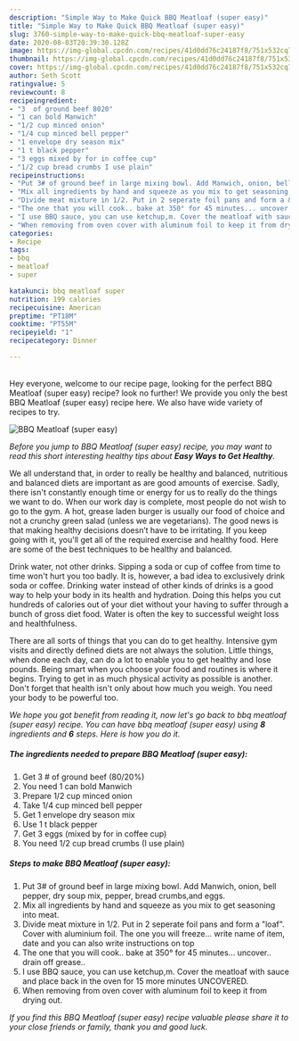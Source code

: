 ```yaml
---
description: "Simple Way to Make Quick BBQ Meatloaf (super easy)"
title: "Simple Way to Make Quick BBQ Meatloaf (super easy)"
slug: 3760-simple-way-to-make-quick-bbq-meatloaf-super-easy
date: 2020-08-03T20:39:30.128Z
image: https://img-global.cpcdn.com/recipes/41d0dd76c24187f8/751x532cq70/bbq-meatloaf-super-easy-recipe-main-photo.jpg
thumbnail: https://img-global.cpcdn.com/recipes/41d0dd76c24187f8/751x532cq70/bbq-meatloaf-super-easy-recipe-main-photo.jpg
cover: https://img-global.cpcdn.com/recipes/41d0dd76c24187f8/751x532cq70/bbq-meatloaf-super-easy-recipe-main-photo.jpg
author: Seth Scott
ratingvalue: 5
reviewcount: 8
recipeingredient:
- "3  of ground beef 8020"
- "1 can bold Manwich"
- "1/2 cup minced onion"
- "1/4 cup minced bell pepper"
- "1 envelope dry season mix"
- "1 t black pepper"
- "3 eggs mixed by for in coffee cup"
- "1/2 cup bread crumbs I use plain"
recipeinstructions:
- "Put 3# of ground beef in large mixing bowl. Add Manwich, onion, bell pepper, dry soup mix, pepper, bread crumbs,and eggs."
- "Mix all ingredients by hand and squeeze as you mix to get seasoning into meat."
- "Divide meat mixture in 1/2. Put in 2 seperate foil pans and form a &#34;loaf&#34;. Cover with aluminium foil. The one you will freeze... write name of item, date and you can also write instructions on top"
- "The one that you will cook.. bake at 350° for 45 minutes... uncover.. drain off grease.."
- "I use BBQ sauce, you can use ketchup,m. Cover the meatloaf with sauce and place back in the oven for 15 more minutes UNCOVERED."
- "When removing from oven cover with aluminum foil to keep it from drying out."
categories:
- Recipe
tags:
- bbq
- meatloaf
- super

katakunci: bbq meatloaf super 
nutrition: 199 calories
recipecuisine: American
preptime: "PT18M"
cooktime: "PT55M"
recipeyield: "1"
recipecategory: Dinner

---
```

<br>
Hey everyone, welcome to our recipe page, looking for the perfect BBQ Meatloaf (super easy) recipe? look no further! We provide you only the best BBQ Meatloaf (super easy) recipe here. We also have wide variety of recipes to try.
<br>


![BBQ Meatloaf (super easy)](https://img-global.cpcdn.com/recipes/41d0dd76c24187f8/751x532cq70/bbq-meatloaf-super-easy-recipe-main-photo.jpg)

<i>Before you jump to BBQ Meatloaf (super easy) recipe, you may want to read this short interesting healthy tips about <strong>Easy Ways to Get Healthy</strong>.</i>

We all understand that, in order to really be healthy and balanced, nutritious and balanced diets are important as are good amounts of exercise. Sadly, there isn't constantly enough time or energy for us to really do the things we want to do. When our work day is complete, most people do not wish to go to the gym. A hot, grease laden burger is usually our food of choice and not a crunchy green salad (unless we are vegetarians). The good news is that making healthy decisions doesn’t have to be irritating. If you keep going with it, you'll get all of the required exercise and healthy food. Here are some of the best techniques to be healthy and balanced.

Drink water, not other drinks. Sipping a soda or cup of coffee from time to time won't hurt you too badly. It is, however, a bad idea to exclusively drink soda or coffee. Drinking water instead of other kinds of drinks is a good way to help your body in its health and hydration. Doing this helps you cut hundreds of calories out of your diet without your having to suffer through a bunch of gross diet food. Water is often the key to successful weight loss and healthfulness.

There are all sorts of things that you can do to get healthy. Intensive gym visits and directly defined diets are not always the solution. Little things, when done each day, can do a lot to enable you to get healthy and lose pounds. Being smart when you choose your food and routines is where it begins. Trying to get in as much physical activity as possible is another. Don't forget that health isn't only about how much you weigh. You need your body to be powerful too. 


<i>We hope you got benefit from reading it, now let's go back to bbq meatloaf (super easy) recipe. You can have bbq meatloaf (super easy) using <strong>8</strong> ingredients and <strong>6</strong> steps. Here is how you do it.
</i>

##### The ingredients needed to prepare BBQ Meatloaf (super easy):

1. Get 3 # of ground beef (80/20%)
1. You need 1 can bold Manwich
1. Prepare 1/2 cup minced onion
1. Take 1/4 cup minced bell pepper
1. Get 1 envelope dry season mix
1. Use 1 t black pepper
1. Get 3 eggs (mixed by for in coffee cup)
1. You need 1/2 cup bread crumbs (I use plain)


##### Steps to make BBQ Meatloaf (super easy):

1. Put 3# of ground beef in large mixing bowl. Add Manwich, onion, bell pepper, dry soup mix, pepper, bread crumbs,and eggs.
1. Mix all ingredients by hand and squeeze as you mix to get seasoning into meat.
1. Divide meat mixture in 1/2. Put in 2 seperate foil pans and form a &#34;loaf&#34;. Cover with aluminium foil. The one you will freeze... write name of item, date and you can also write instructions on top
1. The one that you will cook.. bake at 350° for 45 minutes... uncover.. drain off grease..
1. I use BBQ sauce, you can use ketchup,m. Cover the meatloaf with sauce and place back in the oven for 15 more minutes UNCOVERED.
1. When removing from oven cover with aluminum foil to keep it from drying out.


<i>If you find this BBQ Meatloaf (super easy) recipe valuable please share it to your close friends or family, thank you and good luck.</i>
